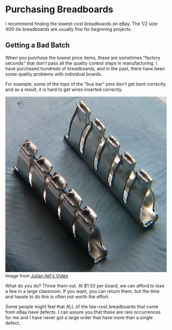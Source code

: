 # Purchasing Breadboards

I recommend finding the lowest-cost breadboards
on eBay.  The 1/2 size 400-tie breadboards are
usually fine for beginning projects.

## Getting a Bad Batch

When you purchase the lowest price items, these
are sometimes "factory seconds" that don't pass
all the quality control steps in manufacturing.
I have purchased hundreds of breadboards, and
in the past, there have been some quality problems
with individual boards.

For example, some of the tops of the "bus bar" pins don't
get bent correctly and as a result, it is hard
to get wires inserted correctly.

![](../img/breadboard-pin-problems.png)
Image from [Julian Ilet's Video](https://www.youtube.com/watch?v=VerbEZtACwQ&t=390s)

What do you do?  Throw them out.  At $1.50 per
board, we can afford to lose a few in a large
classroom.  If you want, you can return them, but
the time and hassle to do this is often not
worth the effort.

Some people might feel that ALL of the low-cost breadboards
that come from eBay have defects.  I can assure you
that these are rare occurrences for me and
I have never got a large order that have more than
a single defect.